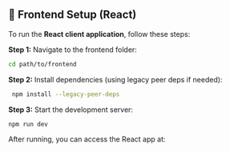 ## 🎯 **Frontend Setup (React)**

To run the **React client application**, follow these steps:

**Step 1:** Navigate to the frontend folder:
```bash
cd path/to/frontend
```

**Step 2:** Install dependencies (using legacy peer deps if needed):

```bash
 npm install --legacy-peer-deps
```

**Step 3:** Start the development server:

```bash
npm run dev
```

After running, you can access the React app at:

